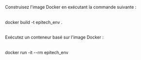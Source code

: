 Construisez l'image Docker en exécutant la commande suivante :

######
docker build -t epitech_env .
######

Exécutez un conteneur basé sur l'image Docker :

######
docker run -it --rm epitech_env
######
